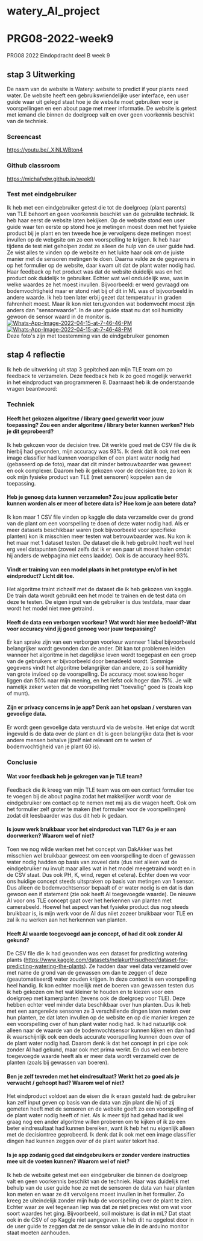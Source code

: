 # watery_AI_project
 
# PRG08-2022-week9
PRG08 2022 Eindopdracht deel B week 9

## stap 3 Uitwerking 
De naam van de website is Watery: website to predict if your plants need water. De website heeft een gebruiksvriendelijke user interface, een user guide waar uit gelegd staat hoe je de website moet gebruiken voor je voorspellingen en een about page met meer informatie. De website is getest met iemand die binnen de doelgroep valt en over geen voorkennis beschikt van de techniek. 

### Screencast 
https://youtu.be/_XiNLWBton4 

### Github classroom 
https://michafvdw.github.io/week9/ 

### Test met eindgebruiker 
Ik heb met een eindgebruiker getest die tot de doelgroep (plant parents) van TLE behoort en geen voorkennis beschikt van de gebruikte techniek. Ik heb haar eerst de website laten bekijken. Op de website stond een user guide waar ten eerste op stond hoe je metingen moest doen met het fysieke product bij je plant en ten tweede hoe je vervolgens deze metingen moest invullen op de webgsite om zo een voorspelling te krijgen. Ik heb haar tijdens de test niet geholpen zodat ze alleen de hulp van de user guide had. Ze wist alles te vinden op de website en het lukte haar ook om de juiste manier met de sensoren metingen te doen. Daarna vulde ze de gegevens in op het formulier op de website, daar kwam uit dat de plant water nodig had. Haar feedback op het product was dat de website duidelijk was en het product ook duidelijk te gebruiker. Echter wat wel onduidelijk was, was in welke waardes ze het moest invullen. Bijvoorbeeld: er werd gevraagd om bodemvochtigheid maar er stond niet bij of dit in ML was of bijvoorbeeld in andere waarde. Ik heb toen later erbij gezet dat temperatuur in graden fahrenheit moest. Maar ik kon niet terugvonden wat bodemvocht moest zijn anders dan "sensorwaarde". In de user guide staat nu dat soil humidity gewoon de sensor waard in de monitor is.  <br>
<a href="https://ibb.co/NrnpYmh"><img src="https://i.ibb.co/NrnpYmh/Whats-App-Image-2022-04-15-at-7-46-46-PM.jpg" alt="Whats-App-Image-2022-04-15-at-7-46-46-PM" border="0"></a> 
<a href="https://ibb.co/1XGcM0W"><img src="https://i.ibb.co/1XGcM0W/Whats-App-Image-2022-04-15-at-7-46-48-PM.jpg" alt="Whats-App-Image-2022-04-15-at-7-46-48-PM" border="0"></a> <br>
Deze foto's zijn met toestemming van de eindgebruiker genomen 

## stap 4 reflectie 
Ik heb de uitwerking uit stap 3 gepitched aan mijn TLE team om zo feedback te verzamelen. Deze feedback heb ik zo goed mogelijk verwerkt in het eindproduct van programmeren 8. Daarnaast heb ik de onderstaande vragen beantwoord:

### Techniek 

#### Heeft het gekozen algoritme / library goed gewerkt voor jouw toepassing? Zou een ander algoritme / library beter kunnen werken? Heb je dit geprobeerd?
Ik heb gekozen voor de decision tree. Dit werkte goed met de CSV file die ik hierbij had gevonden, mijn accuracy was 93%. Ik denk dat ik ook met een image classifier had kunnen voorspellen of een plant water nodig had (gebaseerd op de foto), maar dat dit minder betrouwbaarder was geweest en ook complexer. Daarom heb ik gekozen voor de decision tree, zo kon ik ook mijn fysieke product van TLE (met sensoren) koppelen aan de toepassing. 

#### Heb je genoeg data kunnen verzamelen? Zou jouw applicatie beter kunnen worden als er meer of betere data is? Hoe kom je aan betere data?
Ik kon maar 1 CSV file vinden op kaggle die data verzamelde over de grond van de plant om een voorspelling te doen of deze water nodig had. Als er meer datasets beschikbaar waren (ook bijvoorbeeld voor specifieke planten) kon ik misschien meer testen wat betrouwbaarder was. Nu kon ik het maar met 1 dataset testen. De dataset die ik heb gebruikt heeft wel heel erg veel datapunten (zoveel zelfs dat ik er een paar uit moest halen omdat hij anders de webpagina niet eens laadde). Ook is de accuracy heel 93%. 

#### Vindt er training van een model plaats in het prototype en/of in het eindproduct? Licht dit toe.
Het algoritme traint zichzelf met de dataset die ik heb gekozen van kaggle. De train data wordt gebruikt een het model te trainen en de test data om deze te testen. De eigen input van de gebruiker is dus testdata, maar daar wordt het model niet mee getraind. 

#### Heeft de data een verborgen voorkeur? Wat wordt hier mee bedoeld?-Wat voor accuracy vind jij goed genoeg voor jouw toepassing?
Er kan sprake zijn van een verborgen voorkeur wanneer 1 label bijvoorbeeld belangrijker wordt gevonden dan de ander. Dit kan tot problemen leiden wanneer het algoritme in het dagelijkse leven wordt toegepast en een groep van de gebruikers er bijvoorbeeld door benadeeld wordt. Sommige gegevens vindt het algoritme belangrijker dan andere, zo is soil humidity van grote invloed op de voorspelling. De accuracy moet sowieso hoger liggen dan 50% naar mijn mening, en het liefst ook hoger dan 75%. Je wilt namelijk zeker weten dat de voorspelling niet "toevallig" goed is (zoals kop of munt).

#### Zijn er privacy concerns in je app? Denk aan het opslaan / versturen van gevoelige data.
Er wordt geen gevoelige data verstuurd via de website. Het enige dat wordt ingevuld is de data over de plant en dit is geen belangrijke data (het is voor andere mensen behalve jijzelf niet relevant om te weten of bodemvochtigheid van je plant 60 is). 

### Conclusie 

#### Wat voor feedback heb je gekregen van je TLE team?
Feedback die ik kreeg van mijn TLE team was om een contact formulier toe te voegen bij de about pagina zodat het makkelijker wordt voor de eindgebruiker om contact op te nemen met mij als die vragen heeft. Ook om het formulier zelf groter te maken (het formulier voor de voorspellingen) zodat dit leesbaarder was dus dit heb ik gedaan. 

#### Is jouw werk bruikbaar voor het eindproduct van TLE? Ga je er aan doorwerken? Waarom wel of niet?
Toen we nog wilde werken met het concept van DakAkker was het misschien wel bruikbaar geweest om een voorspelling te doen of gewassen water nodig hadden op basis van zoveel data (dus niet alleen wat de eindgebruiker nu invult maar alles wat in het model meegetraind wordt en in de CSV staat. Dus ook PH, K, wind, regen et cetera). Echter doen we voor ons huidige concept steeds uitspraken op basis van metingen van 1 sensor. Dus alleen de bodemvochtsensor bepaalt of er water nodig is en dat is dan gewoon een if statement (zie ook heeft AI toegevoegde waarde). De nieuwe AI voor ons TLE concept gaat over het herkennen van planten met camerabeeld. Hoewel het aspect van het fysieke product dus nog steeds bruikbaar is, is mijn werk voor de AI dus niiet zozeer bruikbaar voor TLE en zal ik nu werken aan het herkennen van planten. 

#### Heeft AI waarde toegevoegd aan je concept, of had dit ook zonder AI gekund?
De CSV file die ik had gevonden was een dataset for predicting watering plants (https://www.kaggle.com/datasets/nelakurthisudheer/dataset-for-predicting-watering-the-plants). Ze hadden daar veel data verzameld over met name de grond van de gewassen om dan te zeggen of deze (geautomatiseerd) water zouden krijgen. In deze context is een voorspelling heel handig. Ik kon echter moeilijk met de boeren van gewassen testen dus ik heb gekozen om het wat kleiner te houden en te kiezen voor een doelgroep met kamerplanten (tevens ook de doelgroep voor TLE). Deze hebben echter veel minder data beschikbaar over hun planten. Dus ik heb met een aangereikte sensoren ze 3 verschillende dingen laten meten over hun planten, ze dat laten invullen op de website en op die manier kregen ze een voorspelling over of hun plant water nodig had. Ik had natuurlijk ook alleen naar de waarde van de bodemvochtsensor kunnen kijken en dan had ik waarschijnlijk ook een deels accurate voorspelling kunnen doen over of de plant water nodig had. Daarom denk ik dat het concept in pri cipe ook zonder AI had gekund, maar ook met prima werkt. En dus wel een betere toegevoegde waarde heeft als er meer data wordt verzameld over de planten (zoals bij gewassen van boeren). 

#### Ben je zelf tevreden met het eindresultaat? Werkt het zo goed als je verwacht / gehoopt had? Waarom wel of niet?
Het eindproduct voldoet aan de eisen die ik eraan gesteld had: de gebruiker kan zelf input geven op basis van de data van zijn plant die hij of zij gemeten heeft met de sensoren en de website geeft zo een voorspelling of de plant water nodig heeft of niet. Als ik meer tijd had gehad had ik wel graag nog een ander algoritme willen proberen om te kijken of ik zo een beter eindresultaat had kunnen bereiken, want ik heb het nu eigenlijk alleen met de decisiontree geprobeerd. Ik denk dat ik ook met een image classifier dingen had kunnen zeggen over of de plant water tekort had. 

#### Is je app zodanig goed dat eindgebruikers er zonder verdere instructies mee uit de voeten kunnen? Waarom wel of niet?
Ik heb de website getest met een eindgebruiker die binnen de doelgroep valt en geen voorkennis beschikt van de techniek. Haar was duidelijk met behulp van de user guide hoe ze met de sensoren de data van haar planten kon meten en waar ze dit vervolgens moest invullen in het formulier. Zo kreeg ze uiteindelijk zonder mijn hulp de voorspelling over de plant te zien. Echter waar ze wel tegenaan liep was dat ze niet precies wist om wat voor soort waardes het ging. Bijvoorbeeld, soil moisture: is dat in mL? Dat staat ook in de CSV of op Kaggle niet aangegeven. Ik heb dit nu opgelost door in de user guide te zeggen dat ze de sensor value die in de arduino monitor staat moeten aanhouden.

